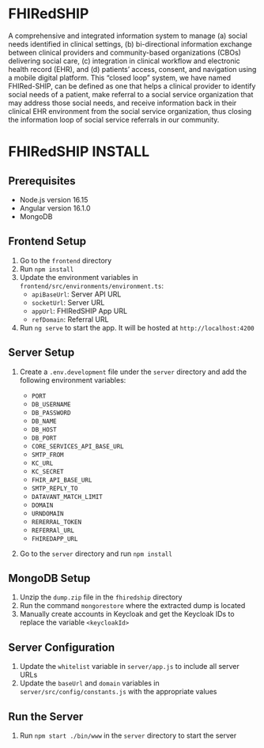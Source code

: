 # FHIRedSHIP


A comprehensive and integrated information system to manage (a) social needs identified in clinical settings, (b) bi-directional information exchange between clinical providers and community-based organizations (CBOs) delivering social care, (c) integration in
clinical workflow and electronic health record (EHR), and (d) patients’ access, consent, and navigation using a mobile digital platform. This “closed loop” system, we have named FHIRed-SHIP, can be defined as one that helps a clinical provider to identify social needs of a patient, make referral to a social service organization that may address those social needs, and receive information back in their clinical EHR environment from the social service organization, thus closing the information loop of social service referrals in our community.

# FHIRedSHIP INSTALL

## Prerequisites
- Node.js version 16.15
- Angular version 16.1.0
- MongoDB

## Frontend Setup
1. Go to the `frontend` directory
2. Run `npm install`
3. Update the environment variables in `frontend/src/environments/environment.ts`:
   - `apiBaseUrl`: Server API URL
   - `socketUrl`: Server URL
   - `appUrl`: FHIRedSHIP App URL
   - `refDomain`: Referral URL
4. Run `ng serve` to start the app. It will be hosted at `http://localhost:4200`

## Server Setup
1. Create a `.env.development` file under the `server` directory and add the following environment variables:
   - `PORT`
   - `DB_USERNAME`
   - `DB_PASSWORD`
   - `DB_NAME`
   - `DB_HOST`
   - `DB_PORT`
   - `CORE_SERVICES_API_BASE_URL`
   - `SMTP_FROM`
   - `KC_URL`
   - `KC_SECRET`
   - `FHIR_API_BASE_URL`
   - `SMTP_REPLY_TO`
   - `DATAVANT_MATCH_LIMIT`
   - `DOMAIN`
   - `URNDOMAIN`
   - `RERERRAL_TOKEN`
   - `REFERRAl_URL`
   - `FHIREDAPP_URL`

2. Go to the `server` directory and run `npm install`

## MongoDB Setup
1. Unzip the `dump.zip` file in the `fhiredship` directory
2. Run the command `mongorestore` where the extracted dump is located
3. Manually create accounts in Keycloak and get the Keycloak IDs to replace the variable `<keycloakId>`

## Server Configuration
1. Update the `whitelist` variable in `server/app.js` to include all server URLs
2. Update the `baseUrl` and `domain` variables in `server/src/config/constants.js` with the appropriate values

## Run the Server
1. Run `npm start ./bin/www` in the `server` directory to start the server


